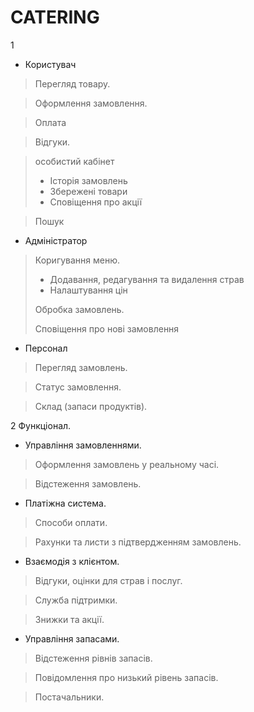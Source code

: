 # CATERING
1
- Користувач
>Перегляд товару.
 
>Оформлення замовлення.

>Оплата

>Відгуки.

> особистий кабінет
>
>- Історія замовлень
>- Збережені товари
>- Сповіщення про акції

>Пошук

- Адміністратор
> Коригування меню.
>- Додавання, редагування та видалення страв
>- Налаштування цін
>
>Обробка замовлень.
> 
>Сповіщення про нові замовлення

- Персонал
> Перегляд замовлень.
 
> Статус замовлення.
 
> Склад (запаси продуктів).

2 Функціонал.
- Управління замовленнями.
> Оформлення замовлень у реальному часі.
 
> Відстеження замовлень.

- Платіжна система.
> Способи оплати.
 
> Рахунки та листи з підтвердженням замовлень.

- Взаємодія з клієнтом.
> Відгуки, оцінки для страв і послуг.
 
> Служба підтримки.

> Знижки та акції.

- Управління запасами.
> Відстеження рівнів запасів.
 
> Повідомлення про низький рівень запасів.

> Постачальники.
